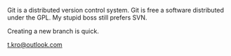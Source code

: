 Git is a distributed version control system.
Git is free a software distributed under the GPL.
My stupid boss still prefers SVN.

Creating a new branch is quick.

t.kro@outlook.com
